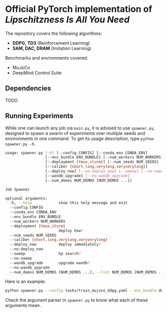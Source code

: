 # Official PyTorch implementation of *Lipschitzness Is All You Need*

The repository covers the following algorithms:
* **DDPG, TD3** (Reinforcement Learning)
* **SAM, DAC, DRAM** (Imitation Learning)

Benchmarks and environments covered:
* MuJoCo
* DeepMind Control Suite

## Dependencies

TODO

## Running Experiments
While one can launch any job via `main.py`, it is advised to use `spawner.py`,
designed to spawn a swarm of experiments over multiple seeds and environments in one command.
To get its usage description, type `python spawner.py -h`.
```bash
usage: spawner.py [-h] [--config CONFIG] [--conda_env CONDA_ENV]
                  [--env_bundle ENV_BUNDLE] [--num_workers NUM_WORKERS]
                  [--deployment {tmux,slurm}] [--num_seeds NUM_SEEDS]
                  [--caliber {short,long,verylong,veryverylong}]
                  [--deploy_now] [--no-deploy_now] [--sweep] [--no-sweep]
                  [--wandb_upgrade] [--no-wandb_upgrade]
                  [--num_demos NUM_DEMOS [NUM_DEMOS ...]]

Job Spawner

optional arguments:
  -h, --help            show this help message and exit
  --config CONFIG
  --conda_env CONDA_ENV
  --env_bundle ENV_BUNDLE
  --num_workers NUM_WORKERS
  --deployment {tmux,slurm}
                        deploy how?
  --num_seeds NUM_SEEDS
  --caliber {short,long,verylong,veryverylong}
  --deploy_now          deploy immediately?
  --no-deploy_now
  --sweep               hp search?
  --no-sweep
  --wandb_upgrade       upgrade wandb?
  --no-wandb_upgrade
  --num_demos NUM_DEMOS [NUM_DEMOS ...], --list NUM_DEMOS [NUM_DEMOS ...]
```

Here is an example:
```bash
python spawner.py --config tasks/train_mujoco_ddpg.yaml --env_bundle debug --wandb_upgrade --no-sweep --deploy_now --caliber short --num_workers 2 --num_seeds 3 --deployment tmux --conda_env pytorch
```
Check the argument parser in `spawner.py` to know what each of these arguments mean.
